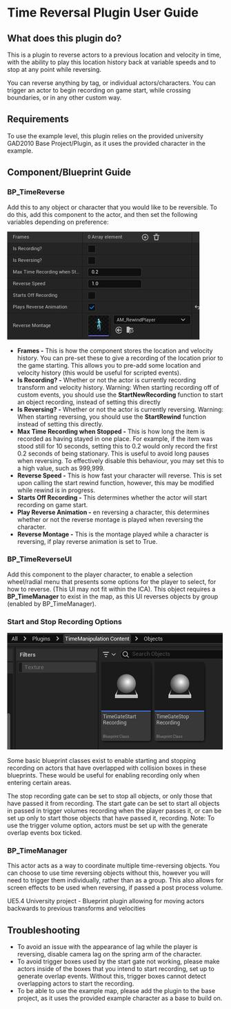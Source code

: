 <h1>Time Reversal Plugin User Guide</h1>

<h2>What does this plugin do?</h2>
<p>This is a plugin to reverse actors to a previous location and velocity in time, with the ability to play this location history back at variable speeds and to stop at any point while reversing.</p>
<p>You can reverse anything by tag, or individual actors/characters. You can trigger an actor to begin recording on game start, while crossing boundaries, or in any other custom way.</p>

<h2>Requirements</h2>
<p>To use the example level, this plugin relies on the provided university GAD2010 Base Project/Plugin, as it uses the provided character in the example.</p>

<h2>Component/Blueprint Guide</h2>
<h3>BP_TimeReverse</h3>
<p>Add this to any object or character that you would like to be reversible. To do this, add this component to the actor, and then set the following variables depending on preference:</p>
<img src="https://github.com/Shane1585/Time-Manipulation/blob/main/ReadMeImages/BP_TimeReverse.png">
<ul>
  <li><b>Frames -</b> This is how the component stores the location and velocity history. You can pre-set these to give a recording of the location prior to the game starting. This allows you to pre-add some location and velocity history (this would be useful for scripted events).</li>
  <li><b>Is Recording? -</b> Whether or not the actor is currently recording transform and velocity history. Warning: When starting recording off of custom events, you should use the <b>StartNewRecording</b> function to start an object recording, instead of setting this directly</li>
  <li><b>Is Reversing? -</b> Whether or not the actor is currently reversing. Warning: When starting reversing, you should use the <b>StartRewind</b> function instead of setting this directly.</li>
  <li><b>Max Time Recording when Stopped -</b> This is how long the item is recorded as having stayed in one place. For example, if the item was stood still for 10 seconds, setting this to 0.2 would only record the first 0.2 seconds of being stationary. This is useful to avoid long pauses when reversing. To effectively disable this behaviour, you may set this to a high value, such as 999,999.</li>
  <li><b>Reverse Speed -</b> This is how fast your character will reverse. This is set upon calling the start rewind function, however, this may be modified while rewind is in progress.</li>
  <li><b>Starts Off Recording -</b> This determines whether the actor will start recording on game start.</li>
  <li><b>Play Reverse Animation -</b> en reversing a character, this determines whether or not the reverse montage is played when reversing the character.</li>
  <li><b>Reverse Montage -</b>  This is the montage played while a character is reversing, if play reverse animation is set to True.</li>
</ul>

<h3>BP_TimeReverseUI</h3>
<p>Add this component to the player character, to enable a selection wheel/radial menu that presents some options for the player to select, for how to reverse. (This UI may not fit within the ICA). This object requires a <b>BP_TimeManager</b> to exist in the map, as this UI reverses objects by group (enabled by BP_TimeManager).</p>

<h3>Start and Stop Recording Options</h3>
<img src="https://github.com/Shane1585/Time-Manipulation/blob/main/ReadMeImages/TimeGates.png">
<p>Some basic blueprint classes exist to enable starting and stopping recording on actors that have overlapped with collision boxes in these blueprints. These would be useful for enabling recording only when entering certain areas.</p>
<p>The stop recording gate can be set to stop all objects, or only those that have passed it from recording. The start gate can be set to start all objects in passed in trigger volumes recording when the player passes it, or can be set up only to start those objects that have passed it, recording. Note: To use the trigger volume option, actors must be set up with the generate overlap events box ticked.</p>

<h3>BP_TimeManager</h3>
<p>This actor acts as a way to coordinate multiple time-reversing objects. You can choose to use time reversing objects without this, however you will need to trigger them individually, rather than as a group. This also allows for screen effects to be used when reversing, if passed a post process volume.</p>
UE5.4 University project - Blueprint plugin allowing for moving actors backwards to previous transforms and velocities

<h2>Troubleshooting</h2>
<ul>
  <li>To avoid an issue with the appearance of lag while the player is reversing, disable camera lag on the spring arm of the character.</li>
  <li>To avoid trigger boxes used by the start gate not working, please make actors inside of the boxes that you intend to start recording, set up to generate overlap events. Without this, trigger boxes cannot detect overlapping actors to start the recording.</li>
  <li>To be able to use the example map, please add the plugin to the base project, as it uses the provided example character as a base to build on.</li>
</ul>
